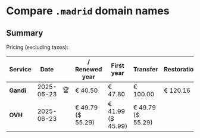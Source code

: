 # Compare `.madrid` domain names

## Summary

Pricing (excluding taxes):

| Service | Date |  | / Renewed year | First year | Transfer | Restoration |
|--|--|--|--|--|--|--|
| **Gandi** | 2025-06-23 | 🏆 | € 40.50 | € 47.80 | € 100.00 | € 120.16 |
| **OVH** | 2025-06-23 |  | € 49.79<br>($ 55.29) | € 41.99<br>($ 45.99) | € 49.79<br>($ 55.29) |  |
